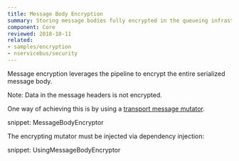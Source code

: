 ```yaml
---
title: Message Body Encryption
summary: Storing message bodies fully encrypted in the queueing infrastructure
component: Core
reviewed: 2018-10-11
related:
- samples/encryption
- nservicebus/security
---
```



Message encryption leverages the pipeline to encrypt the entire serialized message body.

Note: Data in the message headers is not encrypted.

One way of achieving this is by using a [transport message mutator](/nservicebus/pipeline/message-mutators.md#transport-messages-mutators).

snippet: MessageBodyEncryptor

The encrypting mutator must be injected via dependency injection:

snippet: UsingMessageBodyEncryptor